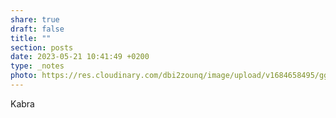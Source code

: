 ```yaml
---
share: true
draft: false
title: ""
section: posts
date: 2023-05-21 10:41:49 +0200
type: _notes
photo: https://res.cloudinary.com/dbi2zounq/image/upload/v1684658495/ggirt5jkln8lwplnjju5.jpg
---
```


Kabra 
